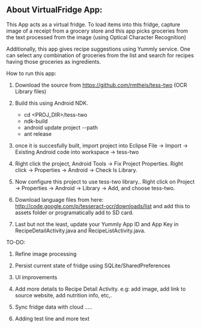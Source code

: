 About VirtualFridge App:
------------------------

This App acts as a virtual fridge. To load items into this fridge, capture image of a receipt from a grocery store and this app picks groceries from the text processed from the image (using Optical Character Recognition)

Additionally, this app gives recipe suggestions using Yummly service. One can select any combination of groceries from the list and search for recipes having those groceries as ingredients. 



How to run this app:

1) Download the source from https://github.com/rmtheis/tess-two (OCR Library files)

2) Build this using Android NDK.
   - cd <PROJ_DIR>/tess-two
   - ndk-build
   - android update project --path
   - ant release

3) once it is succesfully built, import project into Eclipse  File -> Import -> Existing Android code into workspace -> tess-two

4) Right click the project, Android Tools -> Fix Project Properties. Right click -> Properties -> Android -> Check Is Library.

5) Now configure this project to use tess-two library.. Right click on Project -> Properties -> Android -> Library -> Add, and choose tess-two. 

6) Download language files from here: http://code.google.com/p/tesseract-ocr/downloads/list and add this to assets folder or programatically add to SD card.

7) Last but not the least, update your Yummly App ID and App Key in RecipeDetailActivity.java and RecipeListActivity.java.


TO-DO:

1) Refine image processing

2) Persist current state of fridge using SQLite/SharedPreferences

3) UI improvements

4) Add more details to Recipe Detail Activity. e.g: add image, add link to source website, add nutrition info, etc,.

5) Sync fridge data with cloud 
.....

6) Adding test line and more text

